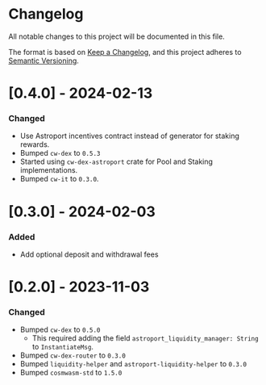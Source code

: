 # Changelog

All notable changes to this project will be documented in this file.

The format is based on [Keep a Changelog](https://keepachangelog.com/en/1.0.0/),
and this project adheres to [Semantic Versioning](https://semver.org/spec/v2.0.0.html).

# [0.4.0] - 2024-02-13

### Changed

- Use Astroport incentives contract instead of generator for staking rewards.
- Bumped `cw-dex` to `0.5.3`
- Started using `cw-dex-astroport` crate for Pool and Staking implementations.
- Bumped `cw-it` to `0.3.0`.

# [0.3.0] - 2024-02-03

### Added
- Add optional deposit and withdrawal fees

# [0.2.0] - 2023-11-03

### Changed

- Bumped `cw-dex` to `0.5.0`
  - This required adding the field `astroport_liquidity_manager: String` to `InstantiateMsg`.
- Bumped `cw-dex-router` to `0.3.0`
- Bumped `liquidity-helper` and `astroport-liquidity-helper` to `0.3.0`
- Bumped `cosmwasm-std` to `1.5.0`
